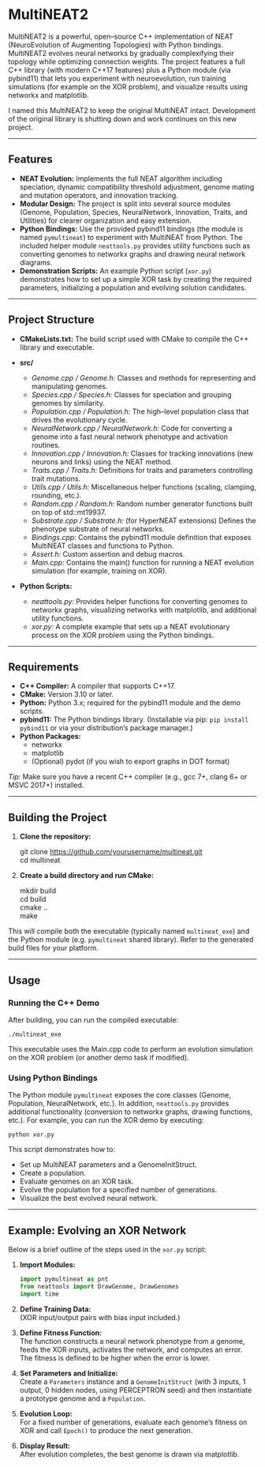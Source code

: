 # MultiNEAT2

MultiNEAT2 is a powerful, open–source C++ implementation of NEAT (NeuroEvolution of Augmenting Topologies) with Python bindings. MultiNEAT2 evolves neural networks by gradually complexifying their topology while optimizing connection weights. The project features a full C++ library (with modern C++17 features) plus a Python module (via pybind11) that lets you experiment with neuroevolution, run training simulations (for example on the XOR problem), and visualize results using networkx and matplotlib.

I named this MultiNEAT2 to keep the original MultiNEAT intact. Development of the original library is shutting down and work continues on this new project. 

---

## Features

- **NEAT Evolution:** Implements the full NEAT algorithm including speciation, dynamic compatibility threshold adjustment, genome mating and mutation operators, and innovation tracking.
- **Modular Design:** The project is split into several source modules (Genome, Population, Species, NeuralNetwork, Innovation, Traits, and Utilities) for clearer organization and easy extension.
- **Python Bindings:** Use the provided pybind11 bindings (the module is named `pymultineat`) to experiment with MultiNEAT from Python. The included helper module `neattools.py` provides utility functions such as converting genomes to networkx graphs and drawing neural network diagrams.
- **Demonstration Scripts:** An example Python script (`xor.py`) demonstrates how to set up a simple XOR task by creating the required parameters, initializing a population and evolving solution candidates.

---

## Project Structure

- **CMakeLists.txt:** The build script used with CMake to compile the C++ library and executable.
- **src/**  
  - *Genome.cpp / Genome.h:* Classes and methods for representing and manipulating genomes.
  - *Species.cpp / Species.h:* Classes for speciation and grouping genomes by similarity.
  - *Population.cpp / Population.h:* The high–level population class that drives the evolutionary cycle.
  - *NeuralNetwork.cpp / NeuralNetwork.h:* Code for converting a genome into a fast neural network phenotype and activation routines.
  - *Innovation.cpp / Innovation.h:* Classes for tracking innovations (new neurons and links) using the NEAT method.
  - *Traits.cpp / Traits.h:* Definitions for traits and parameters controlling trait mutations.
  - *Utils.cpp / Utils.h:* Miscellaneous helper functions (scaling, clamping, rounding, etc.).
  - *Random.cpp / Random.h:* Random number generator functions built on top of std::mt19937.
  - *Substrate.cpp / Substrate.h:* (for HyperNEAT extensions) Defines the phenotype substrate of neural networks.
  - *Bindings.cpp:* Contains the pybind11 module definition that exposes MultiNEAT classes and functions to Python.
  - *Assert.h:* Custom assertion and debug macros.
  - *Main.cpp:* Contains the main() function for running a NEAT evolution simulation (for example, training on XOR).

- **Python Scripts:**  
  - *neattools.py:* Provides helper functions for converting genomes to networkx graphs, visualizing networks with matplotlib, and additional utility functions.
  - *xor.py:* A complete example that sets up a NEAT evolutionary process on the XOR problem using the Python bindings.

---

## Requirements

- **C++ Compiler:** A compiler that supports C++17.
- **CMake:** Version 3.10 or later.
- **Python:** Python 3.x; required for the pybind11 module and the demo scripts.
- **pybind11:** The Python bindings library. (Installable via pip: `pip install pybind11` or via your distribution’s package manager.)
- **Python Packages:**  
  - networkx  
  - matplotlib  
  - (Optional) pydot (if you wish to export graphs in DOT format)
  
*Tip:* Make sure you have a recent C++ compiler (e.g., gcc 7+, clang 6+ or MSVC 2017+) installed.

---

## Building the Project

1. **Clone the repository:**

   git clone https://github.com/yourusername/multineat.git  
   cd multineat

2. **Create a build directory and run CMake:**

   mkdir build  
   cd build  
   cmake ..  
   make

This will compile both the executable (typically named `multineat_exe`) and the Python module (e.g. `pymultineat` shared library). Refer to the generated build files for your platform.

---

## Usage

### Running the C++ Demo

After building, you can run the compiled executable:

    ./multineat_exe

This executable uses the Main.cpp code to perform an evolution simulation on the XOR problem (or another demo task if modified).

### Using Python Bindings

The Python module `pymultineat` exposes the core classes (Genome, Population, NeuralNetwork, etc.). In addition, `neattools.py` provides additional functionality (conversion to networkx graphs, drawing functions, etc.). For example, you can run the XOR demo by executing:

    python xor.py

This script demonstrates how to:
- Set up MultiNEAT parameters and a GenomeInitStruct.
- Create a population.
- Evaluate genomes on an XOR task.
- Evolve the population for a specified number of generations.
- Visualize the best evolved neural network.

---

## Example: Evolving an XOR Network

Below is a brief outline of the steps used in the `xor.py` script:

1. **Import Modules:**

   ```python
   import pymultineat as pnt
   from neattools import DrawGenome, DrawGenomes
   import time
   ```

2. **Define Training Data:**  
   (XOR input/output pairs with bias input included.)

3. **Define Fitness Function:**  
   The function constructs a neural network phenotype from a genome, feeds the XOR inputs, activates the network, and computes an error. The fitness is defined to be higher when the error is lower.

4. **Set Parameters and Initialize:**  
   Create a `Parameters` instance and a `GenomeInitStruct` (with 3 inputs, 1 output, 0 hidden nodes, using PERCEPTRON seed) and then instantiate a prototype genome and a `Population`.

5. **Evolution Loop:**  
   For a fixed number of generations, evaluate each genome’s fitness on XOR and call `Epoch()` to produce the next generation.

6. **Display Result:**  
   After evolution completes, the best genome is drawn via matplotlib.
